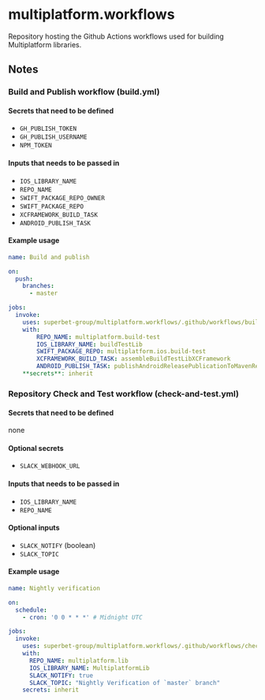 # multiplatform.workflows
Repository hosting the Github Actions workflows used for building Multiplatform libraries.

## Notes

### Build and Publish workflow (build.yml)
#### Secrets that need to be defined

- `GH_PUBLISH_TOKEN`
- `GH_PUBLISH_USERNAME`
- `NPM_TOKEN`

#### Inputs that needs to be passed in

  - `IOS_LIBRARY_NAME`
  - `REPO_NAME`
  - `SWIFT_PACKAGE_REPO_OWNER`
  - `SWIFT_PACKAGE_REPO`
  - `XCFRAMEWORK_BUILD_TASK`
  - `ANDROID_PUBLISH_TASK`

#### Example usage

```yaml
name: Build and publish

on:
  push:
    branches:
      - master

jobs:
  invoke:
    uses: superbet-group/multiplatform.workflows/.github/workflows/build.yml@v1
    with:
        REPO_NAME: multiplatform.build-test
        IOS_LIBRARY_NAME: buildTestLib
        SWIFT_PACKAGE_REPO: multiplatform.ios.build-test
        XCFRAMEWORK_BUILD_TASK: assembleBuildTestLibXCFramework
        ANDROID_PUBLISH_TASK: publishAndroidReleasePublicationToMavenRepository
    **secrets**: inherit
```

### Repository Check and Test workflow (check-and-test.yml)
#### Secrets that need to be defined

none

#### Optional secrets

  - `SLACK_WEBHOOK_URL`

#### Inputs that needs to be passed in

  - `IOS_LIBRARY_NAME`
  - `REPO_NAME`

#### Optional inputs

  - `SLACK_NOTIFY` (boolean)
  - `SLACK_TOPIC` 

#### Example usage

```yaml
name: Nightly verification

on:
  schedule:
    - cron: '0 0 * * *' # Midnight UTC

jobs:
  invoke:
    uses: superbet-group/multiplatform.workflows/.github/workflows/check-and-test.yml
    with:
      REPO_NAME: multiplatform.lib
      IOS_LIBRARY_NAME: MultiplatformLib
      SLACK_NOTIFY: true
      SLACK_TOPIC: "Nightly Verification of `master` branch"
    secrets: inherit
```